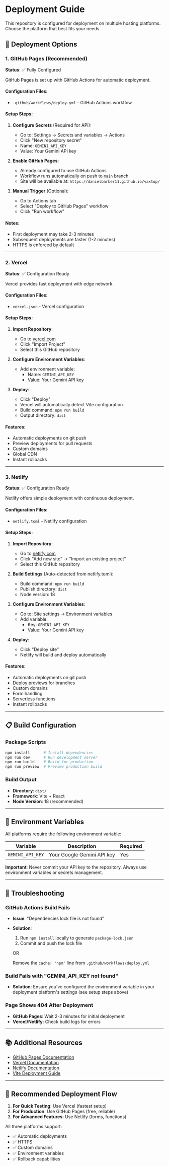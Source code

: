 # Deployment Guide

This repository is configured for deployment on multiple hosting platforms. Choose the platform that best fits your needs.

## 🚀 Deployment Options

### 1. GitHub Pages (Recommended)

**Status**: ✅ Fully Configured

GitHub Pages is set up with GitHub Actions for automatic deployment.

#### Configuration Files:
- `.github/workflows/deploy.yml` - GitHub Actions workflow

#### Setup Steps:
1. **Configure Secrets** (Required for API):
   - Go to: Settings → Secrets and variables → Actions
   - Click "New repository secret"
   - Name: `GEMINI_API_KEY`
   - Value: Your Gemini API key

2. **Enable GitHub Pages**:
   - Already configured to use GitHub Actions
   - Workflow runs automatically on push to `main` branch
   - Site will be available at: `https://danielbarber11.github.io/vaxtop/`

3. **Manual Trigger** (Optional):
   - Go to Actions tab
   - Select "Deploy to GitHub Pages" workflow
   - Click "Run workflow"

#### Notes:
- First deployment may take 2-3 minutes
- Subsequent deployments are faster (1-2 minutes)
- HTTPS is enforced by default

---

### 2. Vercel

**Status**: ✅ Configuration Ready

Vercel provides fast deployment with edge network.

#### Configuration Files:
- `vercel.json` - Vercel configuration

#### Setup Steps:
1. **Import Repository**:
   - Go to [vercel.com](https://vercel.com)
   - Click "Import Project"
   - Select this GitHub repository

2. **Configure Environment Variables**:
   - Add environment variable:
     - Name: `GEMINI_API_KEY`
     - Value: Your Gemini API key

3. **Deploy**:
   - Click "Deploy"
   - Vercel will automatically detect Vite configuration
   - Build command: `npm run build`
   - Output directory: `dist`

#### Features:
- Automatic deployments on git push
- Preview deployments for pull requests
- Custom domains
- Global CDN
- Instant rollbacks

---

### 3. Netlify

**Status**: ✅ Configuration Ready

Netlify offers simple deployment with continuous deployment.

#### Configuration Files:
- `netlify.toml` - Netlify configuration

#### Setup Steps:
1. **Import Repository**:
   - Go to [netlify.com](https://netlify.com)
   - Click "Add new site" → "Import an existing project"
   - Select this GitHub repository

2. **Build Settings** (Auto-detected from netlify.toml):
   - Build command: `npm run build`
   - Publish directory: `dist`
   - Node version: 18

3. **Configure Environment Variables**:
   - Go to: Site settings → Environment variables
   - Add variable:
     - Key: `GEMINI_API_KEY`
     - Value: Your Gemini API key

4. **Deploy**:
   - Click "Deploy site"
   - Netlify will build and deploy automatically

#### Features:
- Automatic deployments on git push
- Deploy previews for branches
- Custom domains
- Form handling
- Serverless functions
- Instant rollbacks

---

## 📋 Build Configuration

### Package Scripts
```bash
npm install      # Install dependencies
npm run dev      # Run development server
npm run build    # Build for production
npm run preview  # Preview production build
```

### Build Output
- **Directory**: `dist/`
- **Framework**: Vite + React
- **Node Version**: 18 (recommended)

---

## 🔐 Environment Variables

All platforms require the following environment variable:

| Variable | Description | Required |
|----------|-------------|----------|
| `GEMINI_API_KEY` | Your Google Gemini API key | Yes |

**Important**: Never commit your API key to the repository. Always use environment variables or secrets management.

---

## 🐛 Troubleshooting

### GitHub Actions Build Fails
- **Issue**: "Dependencies lock file is not found"
- **Solution**: 
  1. Run `npm install` locally to generate `package-lock.json`
  2. Commit and push the lock file
  
  OR
  
  Remove the `cache: 'npm'` line from `.github/workflows/deploy.yml`

### Build Fails with "GEMINI_API_KEY not found"
- **Solution**: Ensure you've configured the environment variable in your deployment platform's settings (see setup steps above)

### Page Shows 404 After Deployment
- **GitHub Pages**: Wait 2-3 minutes for initial deployment
- **Vercel/Netlify**: Check build logs for errors

---

## 📚 Additional Resources

- [GitHub Pages Documentation](https://docs.github.com/pages)
- [Vercel Documentation](https://vercel.com/docs)
- [Netlify Documentation](https://docs.netlify.com)
- [Vite Deployment Guide](https://vitejs.dev/guide/static-deploy.html)

---

## 🎯 Recommended Deployment Flow

1. **For Quick Testing**: Use Vercel (fastest setup)
2. **For Production**: Use GitHub Pages (free, reliable)
3. **For Advanced Features**: Use Netlify (forms, functions)

All three platforms support:
- ✅ Automatic deployments
- ✅ HTTPS
- ✅ Custom domains
- ✅ Environment variables
- ✅ Rollback capabilities
